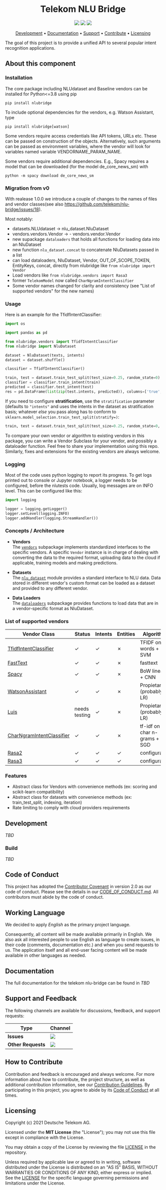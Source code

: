 <h1 align="center">
    Telekom NLU Bridge
</h1>

<p align="center">
    <a href="https://github.com/telekom/nlu-bridge/commits" title="Last Commit"><img src="https://img.shields.io/github/last-commit/telekom/nlu-bridge?style=flat"></a>
    <a href="https://github.com/telekom/nlu-bridge/issues" title="Open Issues"><img src="https://img.shields.io/github/issues/telekom/nlu-bridge?style=flat"></a>
    <a href="https://github.com/telekom/nlu-bridge/blob/main/LICENSE" title="License"><img src="https://img.shields.io/badge/License-MIT-green.svg?style=flat"></a>
</p>

<p align="center">
  <a href="#development">Development</a> •
  <a href="#documentation">Documentation</a> •
  <a href="#support-and-feedback">Support</a> •
  <a href="#how-to-contribute">Contribute</a> •
  <a href="#licensing">Licensing</a>
</p>

The goal of this project is to provide a unified API to several popular intent recognition
applications.

## About this component

### Installation

The core package including NLUdataset and Baseline vendors can be installed for Python<=3.8
using pip

```
pip install nlubridge
```

To include optional dependencies for the vendors, e.g. Watson Assistant, type

```
pip install nlubridge[watson]
```

Some vendors require access credentials like API tokens, URLs etc. These can be passed
on construction of the objects. Alternatively, such arguments can be passed as
environment variables, where the vendor will look for variables named variable
VENDORNAME_PARAM_NAME.

Some vendors require additional dependencies. E.g., Spacy requires a model that
can be downloaded (for the  model de_core_news_sm) with

```
python -m spacy download de_core_news_sm
```

### Migration from v0

With realease 1.0.0 we introduce a couple of changes to the names of files and vendor
classes(see also https://github.com/telekom/nlu-bridge/issues/18).

Most notably:

- datasets.NLUdataset -> nlu_dataset.NluDataset
- vendors.vendors.Vendor -> - vendors.vendor.Vendor
- new supackage `dataloaders` that holds all functions for loading data into an NluDataset
- new function `nlu_dataset.concat` to concatenate NluDatasets passed in a list
- can load dataloaders, NluDataset, Vendor, OUT_OF_SCOPE_TOKEN, EntityKeys, concat,
  directly from nlubridge like `from nlubridge import Vendor`
- Load vendors like `from nlubridge.vendors import Rasa3`
- former `TelekomModel` now called `CharNgramIntentClassifier`
- Some vendor names changed for clarity and consistency (see "List of supported vendors"
  for the new names)

### Usage

Here is an example for the TfidfIntentClassifier:

```python
import os

import pandas as pd

from nlubridge.vendors import TfidfIntentClassifier
from nlubridge import NluDataset

dataset = NluDataset(texts, intents)
dataset = dataset.shuffle()

classifier = TfidfIntentClassifier()

train, test = dataset.train_test_split(test_size=0.25, random_state=0)
classifier = classifier.train_intent(train)
predicted = classifier.test_intent(test)
res = pd.DataFrame(list(zip(test.intents, predicted)), columns=['true', 'predicted'])
```

If you need to configure **stratification**, use the `stratification` parameter (defaults to `"intents"` and uses the intents in the dataset as stratification basis; whatever _else_ you pass along has to conform to `sklearn.model_selection.train_test_split(stratify=)`:

```python
train, test = dataset.train_test_split(test_size=0.25, random_state=0, stratification=None)    # deactivate stratification (sklearn default for train_test_split)
```

To compare your own vendor or algorithm to existing vendors in this package, you can
write a Vendor Subclass for your vendor, and possibly a dataloader function. Feel free
to share your implementation using this repo. Similarly, fixes and extensions for the
existing vendors are always welcome.

### Logging

Most of the code uses python logging to report its progress. To get logs printed out
to console or Jupyter notebook, a logger needs to be configured, before the nlutests
code. Usually, log messages are on INFO level. This can be configured like this:

```python
import logging

logger = logging.getLogger()
logger.setLevel(logging.INFO)
logger.addHandler(logging.StreamHandler())
```

### Concepts / Architecture

- **Vendors**\
  The [`vendors`](/nlubridge/vendors/) subpackage implements standardized interfaces to
  the specific vendors. A specific `Vendor` instance is in charge of dealing with
  converting the data to the required format, uploading data to the cloud if applicable,
  training models and making predictions.

- **Datasets**\
  The [`nlu_dataset`](/nlubridge/nlu_dataset/) module provides a standard interface to
  NLU data. Data stored in different vendor's custom format can be loaded as a dataset
  and provided to any different vendor.

- **Data Loaders**\
  The [`dataloaders`](/nlubridge/dataloaders/) subpackage provides functions to load
  data that are in a vendor-specific format as NluDataset.

### List of supported vendors

| Vendor Class | Status | Intents | Entities | Algorithm |
| ------ | ------ | ------- | -------- | --------- |
| [TfidfIntentClassifier](/nlubridge/vendors/tfidf_intent_classifier.py) |  ✓  | ✓ | ✗ |  TFIDF on words + SVM |
| [FastText](https://fasttext.cc) |  ✓  | ✓ | ✗ |  fasttext |
| [Spacy](https://spacy.io/usage/training#section-textcat) | ✓ | ✓ | ✗ | BoW linear + CNN |
| [WatsonAssistant](https://www.ibm.com/watson/services/conversation/) | ✓  | ✓ | ✗ | Propietary (probably LR) |
| [Luis](https://www.luis.ai/home) | needs testing | ✓ | ✗ | Propietary (probably LR) |
| [CharNgramIntentClassifier](/nlubridge/vendors/char_ngram_intent_classifier.py)  | ✓ | ✓ | ✗ | tf-idf on char n-grams + SGD |
| [Rasa2](https://github.com/RasaHQ/rasa) | ✓ | ✓ | ✓ |  configurable |
| [Rasa3](https://github.com/RasaHQ/rasa) | ✓ | ✓ | ✓ |  configurable |

### Features

- Abstract class for Vendors with convenience methods (ex: scoring and scikit-learn compatibility)
- Abstract class for datasets with convenience methods (ex: train_test_split, indexing, iteration)
- Rate limiting to comply with cloud providers requirements

## Development

_TBD_

### Build

_TBD_

## Code of Conduct

This project has adopted the [Contributor Covenant](https://www.contributor-covenant.org/) in version 2.0 as our code of conduct. Please see the details in our [CODE_OF_CONDUCT.md](CODE_OF_CONDUCT.md). All contributors must abide by the code of conduct.

## Working Language

We decided to apply _English_ as the primary project language.

Consequently, all content will be made available primarily in English. We also ask all interested people to use English as language to create issues, in their code (comments, documentation etc.) and when you send requests to us. The application itself and all end-user facing content will be made available in other languages as needed.

## Documentation

The full documentation for the telekom nlu-bridge can be found in _TBD_

## Support and Feedback

The following channels are available for discussions, feedback, and support requests:

| Type                     | Channel                                                |
| ------------------------ | ------------------------------------------------------ |
| **Issues**   | <a href="/../../issues/new/choose" title="General Discussion"><img src="https://img.shields.io/github/issues/telekom/nlu-bridge?style=flat-square"></a> </a>   |
| **Other Requests**    | <a href="mailto:opensource@telekom.de" title="Email Open Source Team"><img src="https://img.shields.io/badge/email-Open%20Source%20Team-green?logo=mail.ru&style=flat-square&logoColor=white"></a>   |

## How to Contribute

Contribution and feedback is encouraged and always welcome. For more information about how to contribute, the project structure, as well as additional contribution information, see our [Contribution Guidelines](./CONTRIBUTING.md). By participating in this project, you agree to abide by its [Code of Conduct](./CODE_OF_CONDUCT.md) at all times.

## Licensing

Copyright (c) 2021 Deutsche Telekom AG.

Licensed under the **MIT License** (the "License"); you may not use this file except in compliance with the License.

You may obtain a copy of the License by reviewing the file [LICENSE](./LICENSE) in the repository.

Unless required by applicable law or agreed to in writing, software distributed under the License is distributed on an "AS IS" BASIS, WITHOUT WARRANTIES OR CONDITIONS OF ANY KIND, either express or implied. See the [LICENSE](./LICENSE) for the specific language governing permissions and limitations under the License.
